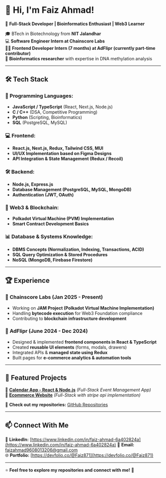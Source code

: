 # 👋 Hi, I'm Faiz Ahmad!  

🚀 **Full-Stack Developer | Bioinformatics Enthusiast | Web3 Learner**  

🎓 BTech in Biotechnology from **NIT Jalandhar**  
💻 **Software Engineer Intern at Chainscore Labs**  
👨‍💻 **Frontend Developer Intern (7 months) at AdFlipr (currently part-time contributor)**  
🔬 **Bioinformatics researcher** with expertise in DNA methylation analysis  

---

## 🛠 Tech Stack  

### **🚀 Programming Languages:**  
- **JavaScript / TypeScript** (React, Next.js, Node.js)  
- **C / C++** (DSA, Competitive Programming)  
- **Python** (Scripting, Bioinformatics)  
- **SQL** (PostgreSQL, MySQL)  

### **💻 Frontend:**  
- **React.js, Next.js, Redux, Tailwind CSS, MUI**  
- **UI/UX Implementation based on Figma Designs**  
- **API Integration & State Management (Redux / Recoil)**  

### **🛠 Backend:**  
- **Node.js, Express.js**  
- **Database Management (PostgreSQL, MySQL, MongoDB)**  
- **Authentication (JWT, OAuth)**  

### **🔗 Web3 & Blockchain:**  
- **Polkadot Virtual Machine (PVM) Implementation**  
- **Smart Contract Development Basics**  

### **📊 Database & Systems Knowledge:**  
- **DBMS Concepts (Normalization, Indexing, Transactions, ACID)**  
- **SQL Query Optimization & Stored Procedures**  
- **NoSQL (MongoDB, Firebase Firestore)**  

---

## 🏆 Experience  

### 🔹 **Chainscore Labs (Jan 2025 - Present)**  
- Working on **JAM Project (Polkadot Virtual Machine Implementation)**  
- Handling **bytecode execution** for Web3 Foundation compliance  
- Contributing to **blockchain infrastructure development**  

### 🔹 **AdFlipr (June 2024 - Dec 2024)**  
- Designed & implemented **frontend components in React & TypeScript**  
- Created **reusable UI elements** (forms, modals, drawers)  
- Integrated APIs & **managed state using Redux**  
- Built pages for **e-commerce analytics & automation tools**  

---

## 📌 Featured Projects  

🔹 **[Calendar App - React & Node.js](https://github.com/faizahmad87/Calendar)** *(Full-Stack Event Management App)*  
🔹 **[Ecommerce Website](https://github.com/faizahmad87/Online-store)** *(Full-Stack with stripe api implementation)*  

📌 **Check out my repositories:** [GitHub Repositories](https://github.com/faizahmad87?tab=repositories)  

---

## 📫 Connect With Me  

💼 **LinkedIn:** [https://www.linkedin.com/in/faiz-ahmad-6a402824a](https://www.linkedin.com/in/faiz-ahmad-6a402824a) 
📧 **Email:** faizahmad9608013206@gmail.com  
🌐 **Portfolio:** [https://devfolio.co/@Faiz871](https://devfolio.co/@Faiz871) 

---

⭐ **Feel free to explore my repositories and connect with me!** 🚀  
